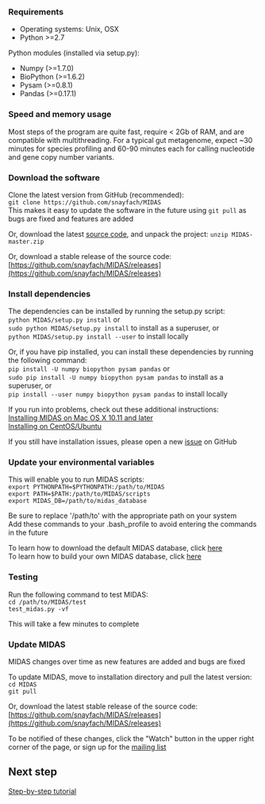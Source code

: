 ### Requirements

* Operating systems: Unix, OSX
* Python >=2.7

Python modules (installed via setup.py):

* Numpy (>=1.7.0)
* BioPython (>=1.6.2)
* Pysam (>=0.8.1)
* Pandas (>=0.17.1)

### Speed and memory usage
Most steps of the program are quite fast, require < 2Gb of RAM, and are compatible with multithreading. For a typical gut metagenome, expect ~30 minutes for species profiling and 60-90 minutes each for calling nucleotide and gene copy number variants.

### Download the software

Clone the latest version from GitHub (recommended):  
`git clone https://github.com/snayfach/MIDAS`  
This makes it easy to update the software in the future using `git pull` as bugs are fixed and features are added

Or, download the latest [source code](https://github.com/snayfach/MIDAS/archive/master.zip), and unpack the project: `unzip MIDAS-master.zip`  

Or, download a stable release of the source code:  
[https://github.com/snayfach/MIDAS/releases](https://github.com/snayfach/MIDAS/releases)  

### Install dependencies

The dependencies can be installed by running the setup.py script:  
`python MIDAS/setup.py install` or  
`sudo python MIDAS/setup.py install` to install as a superuser, or  
`python MIDAS/setup.py install --user` to install locally  

Or, if you have pip installed, you can install these dependencies by running the following command:  
`pip install -U numpy biopython pysam pandas` or  
`sudo pip install -U numpy biopython pysam pandas` to install as a superuser, or  
`pip install --user numpy biopython pysam pandas` to install locally  

If you run into problems, check out these additional instructions:  
[Installing MIDAS on Mac OS X 10.11 and later](https://github.com/snayfach/MIDAS/issues/31)  
[Installing on CentOS/Ubuntu](install_other.md)

If you still have installation issues, please open a new [issue](https://github.com/snayfach/MIDAS/issues) on GitHub

### Update your environmental variables

This will enable you to run MIDAS scripts:  
`export PYTHONPATH=$PYTHONPATH:/path/to/MIDAS`  
`export PATH=$PATH:/path/to/MIDAS/scripts`   
`export MIDAS_DB=/path/to/midas_database` 

Be sure to replace '/path/to' with the appropriate path on your system  
Add these commands to your .bash_profile to avoid entering the commands in the future  

To learn how to download the default MIDAS database, click [here](ref_db.md)  
To learn how to build your own MIDAS database, click [here](build_db.md)   

### Testing

Run the following command to test MIDAS:  
`cd /path/to/MIDAS/test`  
`test_midas.py -vf`

This will take a few minutes to complete

### Update MIDAS  
MIDAS changes over time as new features are added and bugs are fixed  

To update MIDAS, move to installation directory and pull the latest version:  
`cd MIDAS`  
`git pull` 

Or, download the latest stable release of the source code:  
[https://github.com/snayfach/MIDAS/releases](https://github.com/snayfach/MIDAS/releases)  
 
To be notified of these changes, click the "Watch" button in the upper right corner of the page, or sign up for the [mailing list](https://groups.google.com/forum/#!forum/midas-user-group) 

## Next step
[Step-by-step tutorial](docs/tutorial.md)
